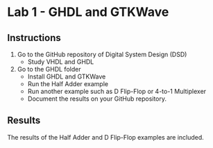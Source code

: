 # Lab 1 - GHDL and GTKWave

## Instructions

1. Go to the GitHub repository of Digital System Design (DSD)
   - Study VHDL and GHDL
2. Go to the GHDL folder
   - Install GHDL and GTKWave
   - Run the Half Adder example
   - Run another example such as D Flip-Flop or 4-to-1 Multiplexer
   - Document the results on your GitHub repository.

## Results

The results of the Half Adder and D Flip-Flop examples are included.
